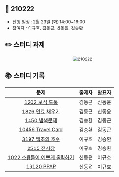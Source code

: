 ## 📅 210222
- 진행 일정 : 2월 23일 (화) 14:00~16:00
- 참여자 : 이규호, 김동근, 신동윤, 김승환


## ✏️ 스터디 과제
 <p align="center">
  <img src="https://user-images.githubusercontent.com/12527673/108474902-58e4fd00-72d3-11eb-906f-565bbfc7719c.png" alt="210222"/>
</p> 



## 📚 스터디 기록

|           문제            |               출제자          |    발표자    |
| :-----------------------: | :-------------------------------: | :---------------: |
| [1202 보석 도둑](https://www.acmicpc.net/problem/1202) | 김동근 | 신동윤 |
| [1826 연료 채우기](https://www.acmicpc.net/problem/1826) | 김동근 | 신동윤 |
| [1450 냅색문제](https://www.acmicpc.net/problem/1450) | 김승환 | 김동근 |
| [10456 Travel Card](https://www.acmicpc.net/problem/10456) | 김승환 | 김동근 |
| [3197 백조의 호수](https://www.acmicpc.net/problem/3197) | 이규호 | 김승환 |
| [2515 전시장](https://www.acmicpc.net/problem/2515) | 이규호 | 김승환 |
| [1022 소용돌이 예쁘게 출력하기](https://www.acmicpc.net/problem/1022) | 신동윤 | 이규호 |
| [16120 PPAP](https://www.acmicpc.net/problem/16120) | 신동윤 | 이규호 |
